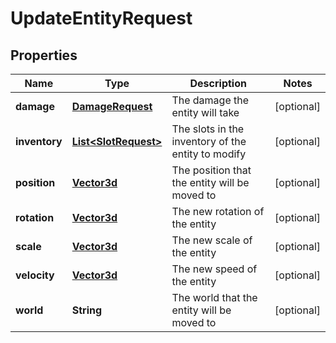 
# UpdateEntityRequest

## Properties
Name | Type | Description | Notes
------------ | ------------- | ------------- | -------------
**damage** | [**DamageRequest**](DamageRequest.md) | The damage the entity will take |  [optional]
**inventory** | [**List&lt;SlotRequest&gt;**](SlotRequest.md) | The slots in the inventory of the entity to modify |  [optional]
**position** | [**Vector3d**](Vector3d.md) | The position that the entity will be moved to |  [optional]
**rotation** | [**Vector3d**](Vector3d.md) | The new rotation of the entity |  [optional]
**scale** | [**Vector3d**](Vector3d.md) | The new scale of the entity |  [optional]
**velocity** | [**Vector3d**](Vector3d.md) | The new speed of the entity |  [optional]
**world** | **String** | The world that the entity will be moved to |  [optional]



